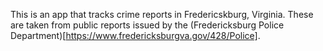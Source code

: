 This is an app that tracks crime reports in Fredericskburg, Virginia. These are taken from public reports issued by the (Fredericksburg Police Department)[https://www.fredericksburgva.gov/428/Police].

